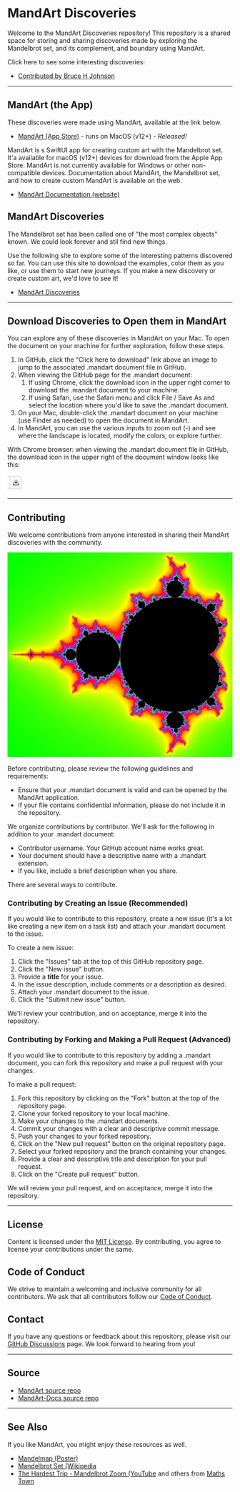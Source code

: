 # MandArt Discoveries

Welcome to the MandArt Discoveries repository! 
This repository is a shared space for storing and sharing discoveries 
made by exploring the Mandelbrot set, and its complement, and boundary using MandArt.

Click here to see some interesting discoveries:

 - [Contributed by Bruce H Johnson](brucehjohnson/_index.md)

-----

## MandArt (the App)

These discoveries were made using MandArt, available at the link below.

- [MandArt (App Store)](https://apps.apple.com/us/app/mandart/id6445924588?mt=12) - runs on MacOS (v12+) - _Released!_

MandArt is s SwiftUI app for creating custom art with the Mandelbrot set.
It'a available for macOS (v12+) devices for download from the Apple App Store.
MandArt is not currently available for Windows or other non-compatible devices.
Documentation about MandArt, the Mandelbrot set, and how to create custom MandArt 
is available on the web. 

- [MandArt Documentation (website)](https://denisecase.github.io/MandArt-Docs/documentation/mandart/)

## MandArt Discoveries

The Mandelbrot set has been called one of "the most complex objects" known. 
We could look forever and stil find new things. 

Use the following site to explore some of the interesting patterns discovered so far.
You can use this site to download the examples, color them as you like, 
or use them to start new journeys.
If you make a new discovery or create custom art, we'd love to see it!

- [MandArt Discoveries](https://github.com/denisecase/MandArt-Discoveries)

-----

## Download Discoveries to Open them in MandArt

You can explore any of these discoveries in MandArt on your Mac.
To open the document on your machine for further exploration, follow these steps.

1. In GitHub, click the "Click here to download" link above an image to jump to the associated .mandart document file in GitHub.
2. When viewing the GitHub page for the .mandart document:
   1. If using Chrome, click the download icon in the upper right corner to download the .mandart document to your machine. 
   2. If using Safari, use the Safari menu and click File / Save As and select the location where you'd like to save the .mandart document.
3. On your Mac, double-click the .mandart document on your machine (use Finder as needed) to open the document in MandArt.
4. In MandArt, you can use the various inputs to zoom out (-) and see where the landscape is located, modify the colors, or explore further.

With Chrome browser: when viewing the .mandart document file in GitHub, the download icon in the upper right of the document window looks like this:

![GitHub download icon](_resources/download_icon.PNG)

-----

## Contributing

We welcome contributions from anyone interested in sharing their MandArt discoveries with the community. 

![MandArt](brucehjohnson/Bhj1.png)

Before contributing, please review the following guidelines and requirements:

- Ensure that your .mandart document is valid and can be opened by the MandArt application.
- If your file contains confidential information, please do not include it in the repository.

We organize contributions by contributor. 
We'll ask for the following in addition to your .mandart document:

- Contributor username. Your GitHub account name works great.
- Your document should have a descriptive name with a .mandart extension.
- If you like, include a brief description when you share.

There are several ways to contribute. 

### Contributing by Creating an Issue (Recommended)

If you would like to contribute to this repository, 
create a new issue (it's a lot like creating a new item on a task list) 
and attach your .mandart document to the issue. 

To create a new issue:

1. Click the "Issues" tab at the top of this GitHub repository page.
2. Click the "New issue" button.
3. Provide a **title** for your issue.
4. In the issue description, include comments or a description as desired.
5. Attach your .mandart document to the issue.
6. Click the "Submit new issue" button.

We'll review your contribution, and on acceptance, merge it into the repository.

### Contributing by Forking and Making a Pull Request (Advanced)

If you would like to contribute to this repository by 
adding a .mandart document, 
you can fork this repository and make a pull request with your changes. 

To make a pull request:

1. Fork this repository by clicking on the "Fork" button at the top of the repository page.
2. Clone your forked repository to your local machine.
3. Make your changes to the .mandart documents.
4. Commit your changes with a clear and descriptive commit message.
5. Push your changes to your forked repository.
6. Click on the "New pull request" button on the original repository page.
7. Select your forked repository and the branch containing your changes.
8. Provide a clear and descriptive title and description for your pull request.
9. Click on the "Create pull request" button.

We will review your pull request, and on acceptance, merge it into the repository.

-----

## License

Content is licensed under the [MIT License](LICENSE).
By contributing, you agree to license your contributions under the same.

## Code of Conduct

We strive to maintain a welcoming and inclusive community for all contributors. 
We ask that all contributors follow our [Code of Conduct](CODE_OF_CONDUCT.md).

## Contact

If you have any questions or feedback about this repository, 
please visit our [GitHub Discussions](https://github.com/denisecase/MandArt-Discoveries/discussions) page. 
We look forward to hearing from you!

-----

## Source

- [MandArt source repo](https://github.com/brucehjohnson/MandArt) 
- [MandArt-Docs source repo](https://github.com/denisecase/MandArt-Docs)

-----

## See Also

If you like MandArt, you might enjoy these resources as well.

- [Mandelmap (Poster)](https://www.mandelmap.com/)
- [Mandelbrot Set (Wikipedia](https://en.wikipedia.org/wiki/Mandelbrot_set)
- [The Hardest Trip - Mandelbrot Zoom (YouTube](https://www.youtube.com/watch?v=LhOSM6uCWxk) and others from [Maths Town](https://www.youtube.com/@MathsTown)
